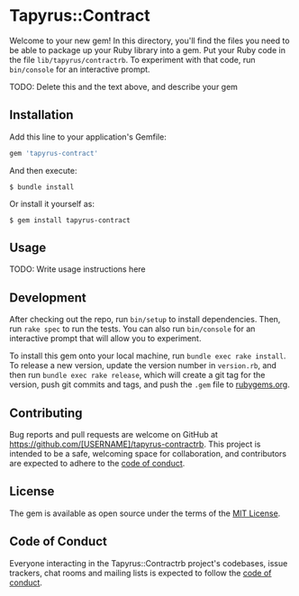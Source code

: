 # Tapyrus::Contract

Welcome to your new gem! In this directory, you'll find the files you need to be able to package up your Ruby library into a gem. Put your Ruby code in the file `lib/tapyrus/contractrb`. To experiment with that code, run `bin/console` for an interactive prompt.

TODO: Delete this and the text above, and describe your gem

## Installation

Add this line to your application's Gemfile:

```ruby
gem 'tapyrus-contract'
```

And then execute:

    $ bundle install

Or install it yourself as:

    $ gem install tapyrus-contract

## Usage

TODO: Write usage instructions here

## Development

After checking out the repo, run `bin/setup` to install dependencies. Then, run `rake spec` to run the tests. You can also run `bin/console` for an interactive prompt that will allow you to experiment.

To install this gem onto your local machine, run `bundle exec rake install`. To release a new version, update the version number in `version.rb`, and then run `bundle exec rake release`, which will create a git tag for the version, push git commits and tags, and push the `.gem` file to [rubygems.org](https://rubygems.org).

## Contributing

Bug reports and pull requests are welcome on GitHub at https://github.com/[USERNAME]/tapyrus-contractrb. This project is intended to be a safe, welcoming space for collaboration, and contributors are expected to adhere to the [code of conduct](https://github.com/[USERNAME]/tapyrus-contractrb/blob/master/CODE_OF_CONDUCT.md).


## License

The gem is available as open source under the terms of the [MIT License](https://opensource.org/licenses/MIT).

## Code of Conduct

Everyone interacting in the Tapyrus::Contractrb project's codebases, issue trackers, chat rooms and mailing lists is expected to follow the [code of conduct](https://github.com/[USERNAME]/tapyrus-contractrb/blob/master/CODE_OF_CONDUCT.md).
